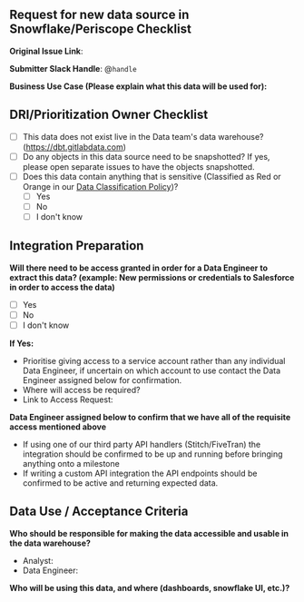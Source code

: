 ## Request for new data source in Snowflake/Periscope Checklist

<!--
Please complete all items. Ask questions in the #data slack channel
--->

**Original Issue Link**:
<!--
If none, please include a description
--->

**Submitter Slack Handle**: @`handle`

**Business Use Case (Please explain what this data will be used for):** 


## DRI/Prioritization Owner Checklist
* [ ] This data does not exist live in the Data team's data warehouse? (https://dbt.gitlabdata.com) 
* [ ] Do any objects in this data source need to be snapshotted? If yes, please open separate issues to have the objects snapshotted.
* [ ] Does this data contain anything that is sensitive (Classified as Red or Orange in our [Data Classification Policy](https://about.gitlab.com/handbook/engineering/security/data-classification-policy.html#data-classification-levels))?
  - [ ] Yes 
  - [ ] No
  - [ ] I don't know

## Integration Preparation 

<!--
Sufficient access needs to be granted and verified before we can begin working on an automated extraction
--->

**Will there need to be access granted in order for a Data Engineer to extract this data? (example: New permissions or credentials to Salesforce in order to access the data)**
  - [ ] Yes 
  - [ ] No
  - [ ] I don't know

**If Yes:**
- Prioritise giving access to a service account rather than any individual Data Engineer, if uncertain on which account to 
use contact the Data Engineer assigned below for confirmation.  
- Where will access be required? 
- Link to Access Request: <!-- This can be blank to start, will need to be added for prioritization -->

**Data Engineer assigned below to confirm that we have all of the requisite access mentioned above**
- If using one of our third party API handlers (Stitch/FiveTran) the integration should be confirmed to be up and running 
before bringing anything onto a milestone 
- If writing a custom API integration the API endpoints should be confirmed to be active and returning expected data.

## Data Use / Acceptance Criteria 

**Who should be responsible for making the data accessible and usable in the data warehouse?**
- Analyst: <!-- please tag them -->
- Data Engineer: <!-- please tag them -->

**Who will be using this data, and where (dashboards, snowflake UI, etc.)?**

